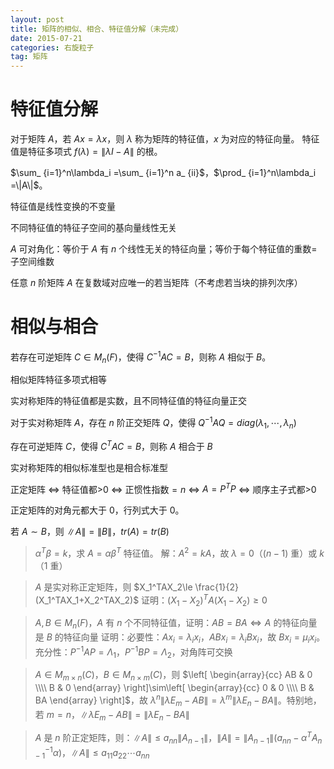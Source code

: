```yaml
---
layout: post
title: 矩阵的相似、相合、特征值分解（未完成）
date: 2015-07-21
categories: 右旋粒子
tag: 矩阵
---
```


# 特征值分解

对于矩阵 $A$，若 $Ax=\lambda x$，则 $\lambda$ 称为矩阵的特征值，$x$ 为对应的特征向量。
特征值是特征多项式 $f(\lambda)=\|\lambda I-A\|$ 的根。

$\sum_ {i=1}^n\lambda_i =\sum_ {i=1}^n a_ {ii}$，$\prod_ {i=1}^n\lambda_i =\|A\|$。

特征值是线性变换的不变量

不同特征值的特征子空间的基向量线性无关

$A$ 可对角化：等价于 $A$ 有 $n$ 个线性无关的特征向量；等价于每个特征值的重数=子空间维数

任意 $n$ 阶矩阵 $A$ 在复数域对应唯一的若当矩阵（不考虑若当块的排列次序）

# 相似与相合

若存在可逆矩阵 $C\in M_n(F)$，使得 $C^{-1}AC=B$，则称 $A$ 相似于 $B$。

相似矩阵特征多项式相等

实对称矩阵的特征值都是实数，且不同特征值的特征向量正交

对于实对称矩阵 $A$，存在 $n$ 阶正交矩阵 $Q$，使得 $Q^{-1}AQ=diag(\lambda_1,\cdots,\lambda_n)$

存在可逆矩阵 $C$，使得 $C^TAC=B$，则称 $A$ 相合于 $B$

实对称矩阵的相似标准型也是相合标准型

正定矩阵 $\Leftrightarrow$ 特征值都>0 $\Leftrightarrow$ 正惯性指数$=n$ $\Leftrightarrow$ $A=P^TP$ $\Leftrightarrow$ 顺序主子式都>0

正定矩阵的对角元都大于 0，行列式大于 0。

若 $A\sim B$，则 $\|A\|=\|B\|$，$tr(A)=tr(B)$







> $\alpha^T\beta=k$，求 $A=\alpha\beta^T$ 特征值。
> 解：$A^2=kA$，故 $\lambda=0$（$(n-1)$ 重）或 $k$（1 重）

> $A$ 是实对称正定矩阵，则 $X_1^TAX_2\le \frac{1}{2}(X_1^TAX_1+X_2^TAX_2)$
> 证明：$(X_1-X_2)^TA(X_1-X_2)\ge 0$

> $A,B\in M_n(F)$，$A$ 有 $n$ 个不同特征值，证明：$AB=BA\Leftrightarrow A$ 的特征向量是 $B$ 的特征向量
> 证明：必要性：$Ax_i=\lambda_i x_i$，$ABx_i=\lambda_iBx_i$，故 $Bx_i=\mu_ix_i$。
> 充分性：$P^{-1}AP=\Lambda_1$，$P^{-1}BP=\Lambda_2$，对角阵可交换

> $A\in M_ {m\times n}(C)$，$B\in M_ {n\times m}(C)$，则 $\left[
\begin{array}{cc}
AB & 0 \\\\
B & 0
\end{array}
\right]\sim\left[
\begin{array}{cc}
0 & 0 \\\\
B & BA
\end{array}
\right]$，故 $\lambda^n\|\lambda E_m-AB\|=\lambda^m\|\lambda E_n-BA\|$。特别地，若 $m=n$，$\|\lambda E_m-AB\|=\|\lambda E_n-BA\|$

> $A$ 是 $n$ 阶正定矩阵，则：$\|A\|\le a_ {nn}\|A_ {n-1}\|$，$\|A\|=\|A_ {n-1}\| (a_ {nn}-\alpha^TA_ {n-1}^{-1}\alpha)$，$\|A\|\le a_ {11} a_ {22} \cdots a_ {nn}$
